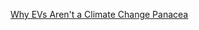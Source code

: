 [Why EVs Aren't a Climate Change Panacea](https://spectrum.ieee.org/the-ev-transition-explained-2659316104)

